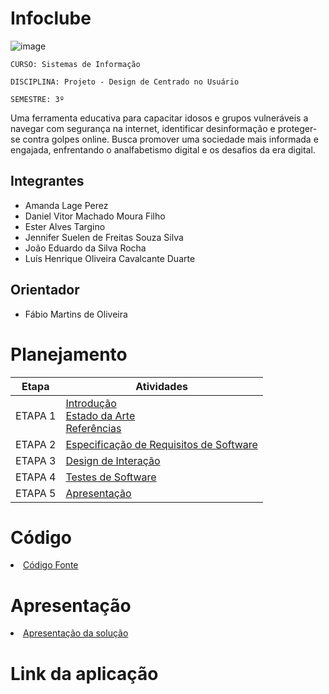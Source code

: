 # Infoclube

![image](https://github.com/ICEI-PUC-Minas-PMV-SI/pmv-si-2024-1-pe1-t2-desinformacaodigital/assets/160979479/bdd41641-4f4e-4343-a4e4-af0af03cdf39)

`CURSO: Sistemas de Informação`

`DISCIPLINA: Projeto - Design de Centrado no Usuário`

`SEMESTRE: 3º`

Uma ferramenta educativa para capacitar idosos e grupos vulneráveis a navegar com segurança na internet, identificar desinformação e proteger-se contra golpes online. Busca promover uma sociedade mais informada e engajada, enfrentando o analfabetismo digital e os desafios da era digital.
## Integrantes

* Amanda Lage Perez
* Daniel Vitor Machado Moura Filho
* Ester Alves Targino
* Jennifer Suelen de Freitas Souza Silva
* João Eduardo da Silva Rocha
* Luís Henrique Oliveira Cavalcante Duarte


## Orientador

* Fábio Martins de Oliveira

# Planejamento

| Etapa         | Atividades |
|  :----:   | ----------- |
| ETAPA 1         |[Introdução](docs/introducao.md) <br> [Estado da Arte](docs/estado.md) <br> [Referências](docs/referencias.md) |
| ETAPA 2         |[Especificação de Requisitos de Software](docs/especificacao.md) |
| ETAPA 3         |[Design de Interação](docs/design.md) |
| ETAPA 4        |[Testes de Software](docs/testes.md) |
| ETAPA 5         | [Apresentação](docs/apresentacao.md) |


# Código

<li><a href="src/codigo.md"> Código Fonte</a></li>

# Apresentação

<li><a href="docs/apresentacao.md"> Apresentação da solução</a></li>

# Link da aplicação

